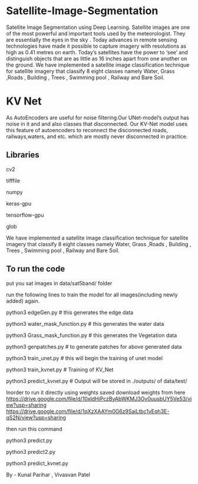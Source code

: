 # Satellite-Image-Segmentation
Satellite Image Segmentation using Deep Learning.
Satellite images are one of the most powerful and important tools used by the meteorologist. 
They are essentially the eyes in the sky . Today advances in remote sensing technologies have made it possible to capture imagery with resolutions as high as 0.41 metres on earth.
Today’s satellites have the power to ‘see’ and distinguish objects that are as little as 16 inches apart from one another on the ground. 
We have implemented a satellite image classification technique for satellite imagery that classify 8 eight classes namely Water, Grass ,Roads , Building , Trees , Swimming pool , Railway and Bare Soil.

# KV Net
As AutoEncoders are useful for noise filtering.Our UNet-model’s output has noise in it and and also classes that disconnected. Our KV-Net model uses this feature of autoencoders to reconnect the disconnected roads, railways,waters, and etc. which are mostly never disconnected in practice.

## Libraries

cv2

tifffile

numpy

keras-gpu

tensorflow-gpu

glob


We have implemented a satellite image classification technique for satellite imagery that classify 8 eight classes namely Water, Grass ,Roads , Building , Trees , Swimming pool , Railway and Bare Soil.

## To run the code

put you sat images in data/sat5band/ folder

run the following lines to train the model for all images(including newly added) again.


python3 edgeGen.py                 # this generates the edge data

python3 water_mask_function.py     # this generates the water data 

python3 Grass_mask_function.py     # this generates the Vegetation data


python3 genpatches.py              # to generate patches for above generated data


python3 train_unet.py              # this will begin the training of unet model


python3 train_kvnet.py             # Training of KV_Net


python3 predict_kvnet.py           # Output will be stored in ./outputs/ of data/test/


Inorder to run it directly using weights saved
download weights from here 
https://drive.google.com/file/d/10xldHiPczByAbWKMJ3Ov0uusbUY5Ve53/view?usp=sharing
https://drive.google.com/file/d/1qXzXAAYm0G6z9SaiLtbc1vEqh3E-qS2N/view?usp=sharing

then run this command

python3 predict.py

python3 predict2.py

python3 predict_kvnet.py


By - Kunal Parihar , Vivasvan Patel
